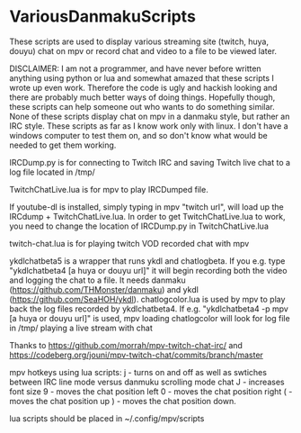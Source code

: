 # VariousDanmakuScripts
These scripts are used to display various streaming site (twitch, huya, douyu) chat on mpv or record chat and video to a file to be viewed later.

DISCLAIMER:  I am not a programmer, and have never before written anything using python or lua and somewhat amazed that these scripts I wrote up even work.  Therefore the code is ugly and hackish looking and there are probably much better ways of doing things.  Hopefully though, these scripts can help someone out who wants to do something similar.  None of these scripts display chat on mpv in a danmaku style, but rather an IRC style. These scripts as far as I know work only with linux.  I don't have a windows computer to test them on, and so don't know what would be needed to get them working.  

IRCDump.py is for connecting to Twitch IRC and saving Twitch live chat to a log file located in /tmp/

TwitchChatLive.lua is for mpv to play IRCDumped file.

If youtube-dl is installed, simply typing in mpv "twitch url", will load up the IRCdump + TwitchChatLive.lua.  In order to get TwitchChatLive.lua to work, you need to change the location of IRCDump.py in TwitchChatLive.lua

twitch-chat.lua is for playing twitch VOD recorded chat with mpv

ykdlchatbeta5 is a wrapper that runs ykdl and chatlogbeta.  If you e.g. type "ykdlchatbeta4 [a huya or douyu url]" it will begin recording both the video and logging the chat to a file.  It needs danmaku (https://github.com/THMonster/danmaku) and ykdl (https://github.com/SeaHOH/ykdl).
chatlogcolor.lua is used by mpv to play back the log files recorded by ykdlchatbeta4.  If e.g. "ykdlchatbeta4 -p mpv [a huya or douyu url]" is used, mpv loading chatlogcolor will look for log file in /tmp/ playing a live stream with chat

Thanks to https://github.com/morrah/mpv-twitch-chat-irc/ and https://codeberg.org/jouni/mpv-twitch-chat/commits/branch/master 

mpv hotkeys using lua scripts:
j - turns on and off as well as swtiches between IRC line mode versus danmuku scrolling mode chat
J - increases font size
9 - moves the chat position left
0 - moves the chat position right
( - moves the chat position up
) - moves the chat position down.

lua scripts should be placed in ~/.config/mpv/scripts

